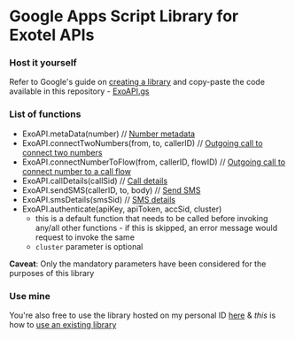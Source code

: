 # Google Apps Script Library for Exotel APIs

### Host it yourself

Refer to Google's guide on [creating a library](https://developers.google.com/apps-script/guides/libraries#creating_a_library) and copy-paste the code available in this repository - [ExoAPI.gs](/ExoAPI.gs)

### List of functions

- ExoAPI.metaData(number) // [Number metadata](https://developer.exotel.com/api/#metadata-phone)
- ExoAPI.connectTwoNumbers(from, to, callerID) // [Outgoing call to connect two numbers](https://developer.exotel.com/api/#call-agent)
- ExoAPI.connectNumberToFlow(from, callerID, flowID) // [Outgoing call to connect number to a call flow](https://developer.exotel.com/api/#call-customer)
- ExoAPI.callDetails(callSid) // [Call details](https://developer.exotel.com/api/#call-details)
- ExoAPI.sendSMS(callerID, to, body) // [Send SMS](https://developer.exotel.com/api/#send-sms)
- ExoAPI.smsDetails(smsSid) // [SMS details](https://developer.exotel.com/api/#sms-details)
- ExoAPI.authenticate(apiKey, apiToken, accSid, cluster)
  - this is a default function that needs to be called before invoking any/all other functions - if this is skipped, an error message would request to invoke the same
  - `cluster` parameter is optional

**Caveat**: Only the mandatory parameters have been considered for the purposes of this library

### Use mine

You're also free to use the library hosted on my personal ID [here](https://script.google.com/d/1V9cn0CSU9GnSyCebBRZ5vS-jSn2z3U6s1KkaHe4Aml2x-CAsmTNU4bp4/edit) & *this* is how to [use an existing library](https://developers.google.com/apps-script/guides/libraries#using_a_library)
